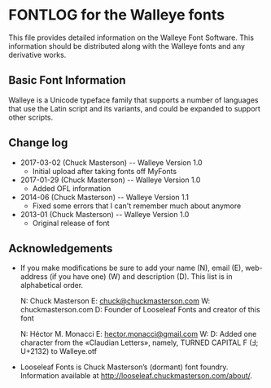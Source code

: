 # FONTLOG for the Walleye fonts

This file provides detailed information on the Walleye Font Software. This information should be
distributed along with the Walleye fonts and any derivative works.

## Basic Font Information

Walleye is a Unicode typeface family that supports a number of languages that use the Latin
script and its variants, and could be expanded to support other scripts.


## Change log

* 2017-03-02 (Chuck Masterson) -- Walleye Version 1.0
  - Initial upload after taking fonts off MyFonts
* 2017-01-29 (Chuck Masterson) -- Walleye Version 1.0
  - Added OFL information
* 2014-06 (Chuck Masterson) -- Walleye Version 1.1
  - Fixed some errors that I can't remember much about anymore
* 2013-01 (Chuck Masterson) -- Walleye Version 1.0
  - Original release of font

## Acknowledgements

* If you make modifications be sure to add your name (N), email (E), web-address (if you have one)
  (W) and description (D). This list is in alphabetical order.

  N: Chuck Masterson
  E: chuck@chuckmasterson.com
  W: chuckmasterson.com
  D: Founder of Looseleaf Fonts and creator of this font

  N: Héctor M. Monacci
  E: hector.monacci@gmail.com
  W:
  D: Added one character from the «Claudian Letters», namely, TURNED CAPITAL F (Ⅎ; U+2132) to Walleye.otf

* Looseleaf Fonts is Chuck Masterson’s (dormant) font foundry. Information available at
  <http://looseleaf.chuckmasterson.com/about/>.

